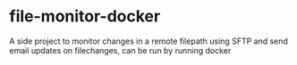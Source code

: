# file-monitor-docker
 A side project to monitor changes in a remote filepath using SFTP and send email updates on filechanges, can be run by running docker 
